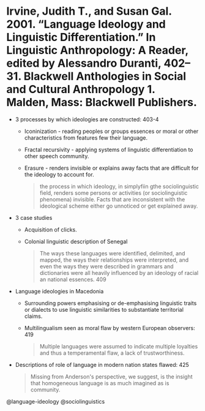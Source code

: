 # Irvine, Judith T., and Susan Gal. 2001. “Language Ideology and Linguistic Differentiation.” In Linguistic Anthropology: A Reader, edited by Alessandro Duranti, 402–31. Blackwell Anthologies in Social and Cultural Anthropology 1. Malden, Mass: Blackwell Publishers.

- 3 processes by which ideologies are constructed:  403-4
  - Iconinization - reading peoples or groups essences or moral or other characteristics from features few their language.  
  - Fractal recursivity - applying systems of linguistic differentiation to other speech community.
  - Erasure - renders invisible or explains away facts that are difficult for the ideology to account for.

    > the process in which ideology, in simplyfiin gthe sociolinguistic field, renders some persons or activities (or sociolinguistic phenomena) invisible. Facts that are inconsistent with the ideological scheme either go unnoticed or get explained away.

- 3 case studies
  - Acquisition of clicks.
  - Colonial linguistic description of Senegal

    > The ways these languages were identified, delimited, and mapped, the ways their relationships were interpreted, and even the ways they were described in grammars and dictionaries were all heavily influenced by an ideology of racial an national essences. 409

- Language ideologies in Macedonia
  - Surrounding powers emphasising or de-emphasising linguistic traits or dialects to use linguistic similarities to substantiate territorial claims.
  - Multilingualism seen as moral flaw by western European observers: 419

    > Multiple languages were assumed to indicate multiple loyalties and thus a temperamental flaw, a lack of trustworthiness.

- Descriptions of role of language in modern nation states flawed: 425

  > Missing from Anderson's perspective, we suggest, is the insight that homogeneous language is as much imagined as is community.  

@language-ideology
@sociolinguistics
